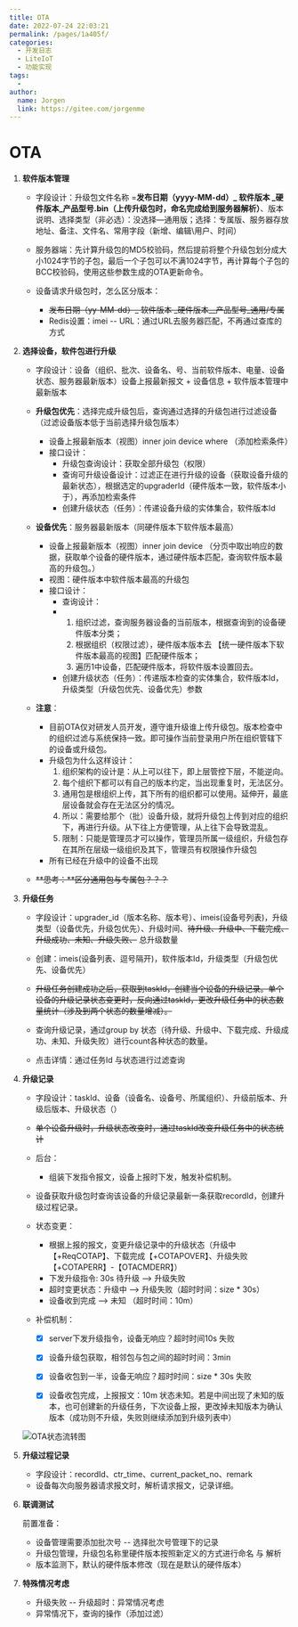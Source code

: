 ```yaml
---
title: OTA
date: 2022-07-24 22:03:21
permalink: /pages/1a405f/
categories:
  - 开发日志
  - LiteIoT
  - 功能实现
tags:
  - 
author: 
  name: Jorgen
  link: https://gitee.com/jorgenme
---
```

# OTA
1. **软件版本管理**

   * 字段设计：升级包文件名称 =**发布日期（yyyy-MM-dd）_ 软件版本 _硬件版本_产品型号.bin（上传升级包时，命名完成给到服务器解析）**、版本说明、选择类型（非必选）：没选择—通用版；选择：专属版、服务器存放地址、备注、文件名、常用字段（新增、编辑\用户、时间）

   * 服务器端：先计算升级包的MD5校验码，然后提前将整个升级包划分成大小1024字节的子包，最后一个子包可以不满1024字节，再计算每个子包的BCC校验码，使用这些参数生成的OTA更新命令。

   * 设备请求升级包时，怎么区分版本：

     * ~~发布日期（yy-MM-dd）_ 软件版本 _硬件版本__产品型号_通用/专属~~
     * Redis设置：imei -- URL：通过URL去服务器匹配，不再通过查库的方式

     

2. **选择设备，软件包进行升级**

   * 字段设计：设备（组织、批次、设备名、号、当前软件版本、电量、设备状态、服务器最新版本）设备上报最新报文 + 设备信息 + 软件版本管理中 最新版本

   * **升级包优先**：选择完成升级包后，查询通过选择的升级包进行过滤设备（过滤设备版本低于当前选择升级包版本）

     * 设备上报最新版本（视图）inner join device where （添加检索条件）
     * 接口设计：
       * 升级包查询设计：获取全部升级包（权限）
       * 查询可升级设备设计：过滤正在进行升级的设备（获取设备升级的最新状态），根据选定的upgraderId（硬件版本一致，软件版本小于），再添加检索条件
       * 创建升级状态（任务）：传递设备升级的实体集合，软件版本Id

   * **设备优先**：服务器最新版本（同硬件版本下软件版本最高）

     * 设备上报最新版本（视图）inner join device （分页中取出响应的数据，获取单个设备的硬件版本，通过硬件版本匹配，查询软件版本最高的升级包。）
     * 视图：硬件版本中软件版本最高的升级包
     * 接口设计：
       * 查询设计：
       * 1. 组织过滤，查询服务器设备的当前版本，根据查询到的设备硬件版本分类；
         2. 根据组织（权限过滤），硬件版本版本去 【统一硬件版本下软件版本最高的视图】匹配硬件版本；
         3. 遍历1中设备，匹配硬件版本，将软件版本设置回去。
       * 创建升级状态（任务）：传递版本检查的实体集合，软件版本Id，升级类型（升级包优先、设备优先）参数

   * **注意**：

     * 目前OTA仅对研发人员开发，遵守谁升级谁上传升级包。版本检查中的组织过滤与系统保持一致。即可操作当前登录用户所在组织管辖下的设备或升级包。
     * 升级包为什么这样设计：
       1. 组织架构的设计是：从上可以往下，即上层管控下层，不能逆向。
       2. 每个组织下都可以有自己的版本约定，当出现重复时，无法区分。
       3. 通用包是根组织上传，其下所有的组织都可以使用。延伸开，最底层设备就会存在无法区分的情况。
       4. 所以：需要给那个（批）设备升级，就将升级包上传到对应的组织下，再进行升级。从下往上方便管理，从上往下会导致混乱。
       5. 限制：只能是管理员才可以操作，管理员所属一级组织，升级包存在其所在层级一级组织及其下，管理员有权限操作升级包
     * 所有已经在升级中的设备不出现

   * ~~**思考：**区分通用包与专属包？？？~~

     

3. **升级任务**

   * 字段设计：upgrader_id（版本名称、版本号）、imeis(设备号列表)，升级类型（设备优先，升级包优先）、升级时间、~~待升级、升级中、下载完成、升级成功、未知、升级失败、~~ 总升级数量

   * 创建：imeis(设备列表、逗号隔开)，软件版本Id，升级类型（升级包优先、设备优先）

   * ~~升级任务创建成功之后，获取到taskId，创建当个设备的升级记录。单个设备的升级记录状态变更时，反向通过taskId，更改升级任务中的状态数量统计（涉及到两个状态的数量增减）。~~

   * 查询升级记录，通过group by 状态（待升级、升级中、下载完成、升级成功、未知、升级失败）进行count各种状态的数量。

   * 点击详情：通过任务Id 与状态进行过滤查询

     

4. **升级记录**

   * 字段设计：taskId、设备（设备名、设备号、所属组织）、升级前版本、升级后版本、升级状态（）
   * ~~单个设备升级时，升级状态改变时，通过taskId改变升级任务中的状态统计~~
   * 后台：
     * 组装下发指令报文，设备上报时下发，触发补偿机制。
   * 设备获取升级包时查询该设备的升级记录最新一条获取recordId，创建升级过程记录。
   * 状态变更：
     * 根据上报的报文，变更升级记录中的升级状态（升级中【+ReqCOTAP】、下载完成【+COTAPOVER】、升级失败【+COTAPERR】-【OTACMDERR】）
     * 下发升级指令: 30s 待升级 --> 升级失败
     * 超时变更状态：升级中 --> 升级失败（超时时间：size * 30s）
     * 设备收到完成 --> 未知 （超时时间：10m）

   * 补偿机制：

     - [x] server下发升级指令，设备无响应？超时时间10s 失败
     - [x] 设备升级包获取，相邻包与包之间的超时时间：3min
     - [x] 设备收包到一半，设备无响应？超时时间：size * 30s 失败
     - [x] 设备收包完成，上报报文：10m 状态未知。若是中间出现了未知的版本，也可创建新的升级任务，下次设备上报，更改掉未知版本为确认版本（成功则不升级，失败则继续添加到升级列表中）


   ![OTA状态流转图](https://github.com/jorgen-zhao/coder_blog/blob/main/images/LiteIoT/OTA_status_flow.jpg?raw=true)

5. **升级过程记录**

   * 字段设计：recordId、ctr_time、current_packet_no、remark
   * 设备每次向服务器请求报文时，解析请求报文，记录详细。

   

6. **联调测试**

   前置准备：

   * 设备管理需要添加批次号 -- 选择批次号管理下的记录
   * 升级包管理，升级包名称里硬件版本按照新定义的方式进行命名 与 解析
   * 版本监测下，默认的硬件版本修改（现在是默认的硬件版本）

7. **特殊情况考虑**

   * 升级失败 -- 升级超时：异常情况考虑
   * 异常情况下，查询的操作（添加过滤）